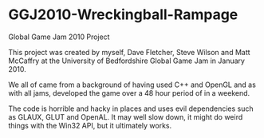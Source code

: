 # GGJ2010-Wreckingball-Rampage
Global Game Jam 2010 Project

This project was created by myself, Dave Fletcher, Steve Wilson and Matt McCaffry at the University of Bedfordshire Global Game Jam in January 2010. 

We all of came from a background of having used C++ and OpenGL and as with all jams, developed the game over a 48 hour period of in a weekend.

The code is horrible and hacky in places and uses evil dependencies such as GLAUX, GLUT and OpenAL. It may well slow down, it might do weird things with the Win32 API, but it ultimately works.



